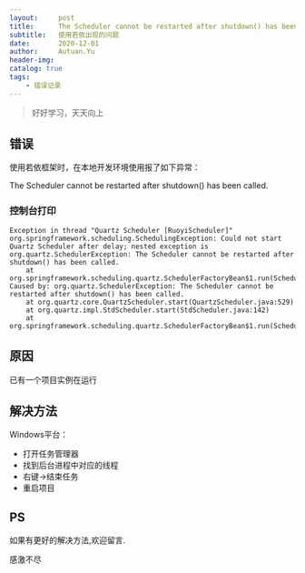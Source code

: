 ```yaml
---
layout:     post
title:      The Scheduler cannot be restarted after shutdown() has been called.
subtitle:   使用若依出现的问题
date:       2020-12-01
author:     Autuan.Yu
header-img:
catalog: true
tags:
    - 错误记录
---
```


> 好好学习，天天向上

## 错误
使用若依框架时，在本地开发环境使用报了如下异常：  

The Scheduler cannot be restarted after shutdown() has been called.

### 控制台打印
```` 
Exception in thread "Quartz Scheduler [RuoyiScheduler]" org.springframework.scheduling.SchedulingException: Could not start Quartz Scheduler after delay; nested exception is org.quartz.SchedulerException: The Scheduler cannot be restarted after shutdown() has been called.
	at org.springframework.scheduling.quartz.SchedulerFactoryBean$1.run(SchedulerFactoryBean.java:753)
Caused by: org.quartz.SchedulerException: The Scheduler cannot be restarted after shutdown() has been called.
	at org.quartz.core.QuartzScheduler.start(QuartzScheduler.java:529)
	at org.quartz.impl.StdScheduler.start(StdScheduler.java:142)
	at org.springframework.scheduling.quartz.SchedulerFactoryBean$1.run(SchedulerFactoryBean.java:750)
````

## 原因
已有一个项目实例在运行

## 解决方法
Windows平台： 
  - 打开任务管理器
  - 找到后台进程中对应的线程
  - 右键->结束任务
  - 重启项目

## PS
如果有更好的解决方法,欢迎留言.  

感激不尽
